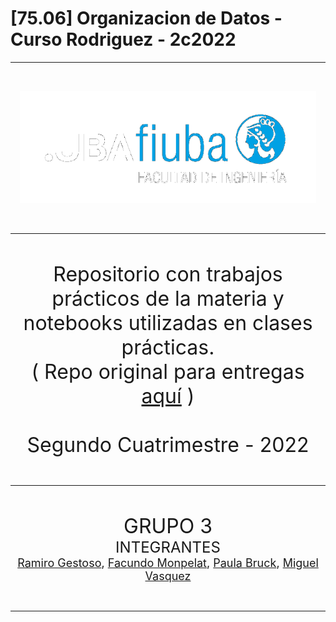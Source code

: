 # [75.06] Organizacion de Datos - Curso Rodriguez - 2c2022

---

<br>
<p align="center">
  <!---<img src="https://www.estudiaradistancia.com.ar/logos/original/logo-universidad-de-buenos-aires.webp" height=80 />--->
  <img src="https://raw.githubusercontent.com/MiguelV5/MiguelV5/main/misc/logofiubatransparent_partialwhite.png" height="180"/>
</p>
<br>

---

<br>
<p align="center">
<font size="+3">
Repositorio con trabajos prácticos de la materia y notebooks utilizadas en clases prácticas.
<br>
( Repo original para entregas <a href="https://github.com/paulabruck/7506R-2C2022-GRUPO3">aquí</a> )

<br>
<br>
Segundo Cuatrimestre - 2022
</font>
</p>
<br>

---

<br>
<p align="center">
<font size="+3">
GRUPO 3
</font>
<br>
<font size="+2">
INTEGRANTES
</font>
<br>
<font size="+1">
<a href="https://github.com/ramirogestoso">Ramiro Gestoso</a>,
<a href="https://github.com/fmonpelat">Facundo Monpelat</a>,
<a href="https://github.com/paulabruck">Paula Bruck</a>,
<a href="https://github.com/MiguelV5">Miguel Vasquez</a>
</font>

</p>

<br>

---

